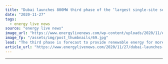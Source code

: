 ```yaml
---
title: "Dubai launches 800MW third phase of the ‘largest single-site solar park in the world’"
date: "2020-11-27"
tags: 
  - energy live news
source: "energy live news"
image_url: "https://www.energylivenews.com/wp-content/uploads/2020/11/enwmeg0w8aammwu_720x412.jpg"
image_fp: "/assets/img/post_thumbnails/69.jpg"
lead: "The third phase is forecast to provide renewable energy for more than 240,000 homes "
article_url: "https://www.energylivenews.com/2020/11/27/dubai-launches-800mw-third-phase-of-the-largest-single-site-solar-park-in-the-world/"
---
```


---
